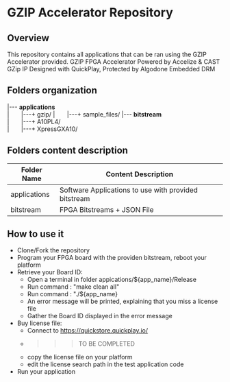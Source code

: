 # GZIP Accelerator Repository

## Overview
This repository contains all applications that can be ran using the GZIP Accelerator provided.
GZIP FPGA Accelerator Powered by Accelize & CAST GZip IP 
Designed with QuickPlay, Protected by Algodone Embedded DRM 


## Folders organization
|--- **applications**  
|&emsp;&emsp;|---\+ gzip/
|&emsp;&emsp;|---\+ sample_files/
|--- **bitstream**  
|&emsp;&emsp;|---\+ A10PL4/  
|&emsp;&emsp;|---\+ XpressGXA10/  

## Folders content description
|Folder Name|Content Description|
|------------------|----------------------------------------------------------------
|applications      |Software Applications to use with provided bitstream            
|bitstream         |FPGA Bitstreams + JSON File                                |

## How to use it
* Clone/Fork the repository
* Program your FPGA board with the providen bitstream, reboot your platform
* Retrieve your Board ID:
  * Open a terminal in folder appications/${app_name}/Release
  * Run command : "make clean all"
  * Run command : "./${app_name}
  * An error message will be printed, explaining that you miss a license file
  * Gather the Board ID displayed in the error message
* Buy license file:
  * Connect to <https://quickstore.quickplay.io/>
  * >>> TO BE COMPLETED
  * copy the license file on your platform
  * edit the license search path in the test application code
* Run your application  


